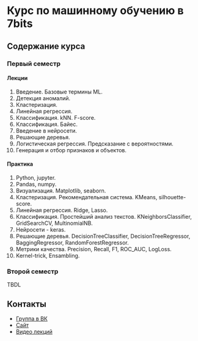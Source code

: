 # Курс по машинному обучению в 7bits

## Содержание курса

### Первый семестр

#### Лекции
1. Введение. Базовые термины ML.
2. Детекция аномалий.
3. Кластеризация.
4. Линейная регрессия.
5. Классификация. kNN. F-score.
6. Классификация. Байес.
7. Введение в нейросети.
8. Решающие деревья.
9. Логистическая регрессия. Предсказание с вероятностями.
10. Генерация и отбор признаков и объектов.

#### Практика

1. Python, jupyter.
2. Pandas, numpy.
3. Визуализация. Matplotlib, seaborn.
4. Кластеризация. Рекомендательная система. KMeans, silhouette-score.
5. Линейная регрессия. Ridge, Lasso.
6. Классификация. Простейший анализ текстов. KNeighborsClassifier, GridSearchCV, MultinomialNB.
7. Нейросети - keras.
8. Решающие деревья. DecisionTreeClassifier, DecisionTreeRegressor, BaggingRegressor, RandomForestRegressor.
9. Метрики качества. Precision, Recall, F1, ROC_AUC, LogLoss.
10. Kernel-trick, Ensambling.

### Второй семестр

TBDL

## Контакты

- [Группа в ВК](https://vk.com/7bitsml)
- [Сайт](http://courses.itlft.ru/data-science)
- [Видео лекций](https://www.youtube.com/playlist?list=PLLyuiBK_HOLPfRVN6r9305FKXq1ravbbX)